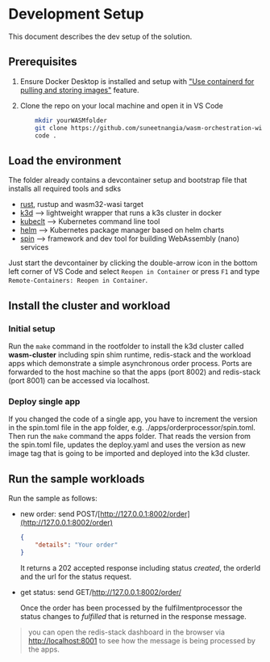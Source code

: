 # Development Setup

This document describes the dev setup of the solution.

## Prerequisites

1. Ensure Docker Desktop is installed and setup with ["Use containerd for pulling and storing images"](https://docs.docker.com/desktop/containerd/) feature.

2. Clone the repo on your local machine and open it in VS Code

    ```bash
        mkdir yourWASMfolder
        git clone https://github.com/suneetnangia/wasm-orchestration-with-spin.git
        code .
    ```

## Load the environment

The folder already contains a devcontainer setup and bootstrap file that installs all required tools and sdks

- [rust](https://www.rust-lang.org/), rustup and wasm32-wasi target
- [k3d](https://k3d.io/) --> lightweight wrapper that runs a k3s cluster in docker
- [kubeclt](https://kubernetes.io/docs/reference/kubectl/) --> Kubernetes command line tool
- [helm](https://helm.sh/) --> Kubernetes package manager based on helm charts
- [spin](https://www.fermyon.com/spin) --> framework and dev tool for building WebAssembly (nano) services

Just start the devcontainer by clicking the double-arrow icon in the bottom left corner of VS Code and select `Reopen in Container` or press `F1` and type `Remote-Containers: Reopen in Container`.

## Install the cluster and workload

### Initial setup

Run the `make` command in the rootfolder to install the k3d cluster called **wasm-cluster** including spin shim runtime, redis-stack and the workload apps which demonstrate a simple asynchronous order process.
Ports are forwarded to the host machine so that the apps (port 8002) and redis-stack (port 8001) can be accessed via localhost.

### Deploy single app

If you changed the code of a single app, you have to increment the version in the spin.toml file in the app folder, e.g. ./apps/orderprocessor/spin.toml. Then run the `make` command the apps folder. That reads the version from the spin.toml file, updates the deploy.yaml and uses the version as new image tag that is going to be imported and deployed into the k3d cluster.

## Run the sample workloads

Run the sample as follows:

- new order: send POST/[http://127.0.0.1:8002/order](http://127.0.0.1:8002/order)

    ```json
    {
        "details": "Your order"  
    }       
    ```

  It returns a 202 accepted response including status _created_, the orderId and the url for the status request.

- get status: send GET/[http://127.0.0.1:8002/order/<orderId>](http://127.0.0.1:8002/order/<orderId>)
  
  Once the order has been processed by the fulfilmentprocessor the status changes to _fulfilled_ that is returned in the response message.

> you can open the redis-stack dashboard in the browser via [http://localhost:8001](http://localhost:8001) to see how the message is being processed by the apps.
